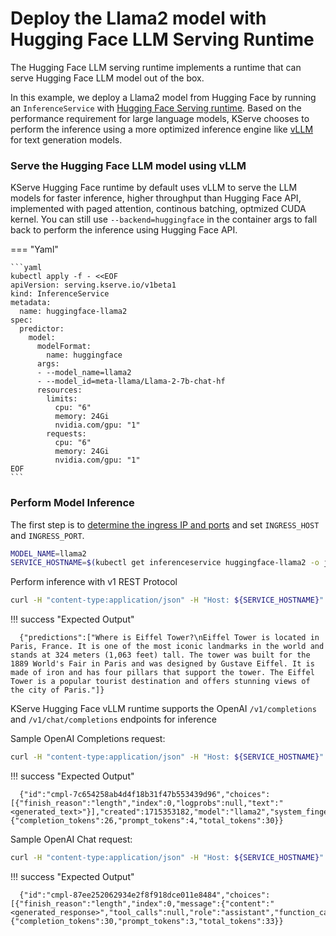 # Deploy the Llama2 model with Hugging Face LLM Serving Runtime
The Hugging Face LLM serving runtime implements a runtime that can serve Hugging Face LLM model out of the box. 

In this example, we deploy a Llama2 model from Hugging Face by running an `InferenceService` with [Hugging Face Serving runtime](https://github.com/kserve/kserve/tree/master/python/huggingfaceserver). Based on the performance requirement for large language models, KServe chooses to perform the inference using a more optimized inference engine like [vLLM](https://github.com/vllm-project/vllm) for text generation models.

### Serve the Hugging Face LLM model using vLLM
KServe Hugging Face runtime by default uses vLLM to serve the LLM models for faster inference, higher throughput than Hugging Face API, implemented with paged attention, continous batching, optmized CUDA kernel. 
You can still use `--backend=huggingface` in the container args to fall back to perform the inference using Hugging Face API.

=== "Yaml"

    ```yaml
    kubectl apply -f - <<EOF
    apiVersion: serving.kserve.io/v1beta1
    kind: InferenceService
    metadata:
      name: huggingface-llama2
    spec:
      predictor:
        model:
          modelFormat:
            name: huggingface
          args:
          - --model_name=llama2
          - --model_id=meta-llama/Llama-2-7b-chat-hf
          resources:
            limits:
              cpu: "6"
              memory: 24Gi
              nvidia.com/gpu: "1"
            requests:
              cpu: "6"
              memory: 24Gi
              nvidia.com/gpu: "1"
    EOF
    ```

### Perform Model Inference

The first step is to [determine the ingress IP and ports](../../../../get_started/first_isvc.md#4-determine-the-ingress-ip-and-ports) and set `INGRESS_HOST` and `INGRESS_PORT`.

```bash
MODEL_NAME=llama2
SERVICE_HOSTNAME=$(kubectl get inferenceservice huggingface-llama2 -o jsonpath='{.status.url}' | cut -d "/" -f 3)
```

Perform inference with v1 REST Protocol

```bash
curl -H "content-type:application/json" -H "Host: ${SERVICE_HOSTNAME}" -v http://${INGRESS_HOST}:${INGRESS_PORT}/v1/models/${MODEL_NAME}:predict -d '{"instances": ["Where is Eiffel Tower?"] }'
```

!!! success "Expected Output"

  ```{ .bash .no-copy }
    {"predictions":["Where is Eiffel Tower?\nEiffel Tower is located in Paris, France. It is one of the most iconic landmarks in the world and stands at 324 meters (1,063 feet) tall. The tower was built for the 1889 World's Fair in Paris and was designed by Gustave Eiffel. It is made of iron and has four pillars that support the tower. The Eiffel Tower is a popular tourist destination and offers stunning views of the city of Paris."]}
  ```

KServe Hugging Face vLLM runtime supports the OpenAI `/v1/completions` and `/v1/chat/completions` endpoints for inference

Sample OpenAI Completions request:

```bash
curl -H "content-type:application/json" -H "Host: ${SERVICE_HOSTNAME}" -v http://${INGRESS_HOST}:${INGRESS_PORT}/openai/v1/completions -d '{"model": "${MODEL_NAME}", "prompt": "<prompt>", "stream":false, "max_tokens": 30 }'

```
!!! success "Expected Output"

  ```{ .bash .no-copy }
    {"id":"cmpl-7c654258ab4d4f18b31f47b553439d96","choices":[{"finish_reason":"length","index":0,"logprobs":null,"text":"<generated_text>"}],"created":1715353182,"model":"llama2","system_fingerprint":null,"object":"text_completion","usage":{"completion_tokens":26,"prompt_tokens":4,"total_tokens":30}}
  ```

Sample OpenAI Chat request:

```bash
curl -H "content-type:application/json" -H "Host: ${SERVICE_HOSTNAME}" -v http://${INGRESS_HOST}:${INGRESS_PORT}/openai/v1/chat/completions -d '{"model": "${MODEL_NAME}", "messages": [{"role": "user","content": "<message>"}], "stream":false }'

```
!!! success "Expected Output"

  ```{ .bash .no-copy }
    {"id":"cmpl-87ee252062934e2f8f918dce011e8484","choices":[{"finish_reason":"length","index":0,"message":{"content":"<generated_response>","tool_calls":null,"role":"assistant","function_call":null},"logprobs":null}],"created":1715353461,"model":"llama2","system_fingerprint":null,"object":"chat.completion","usage":{"completion_tokens":30,"prompt_tokens":3,"total_tokens":33}}
  ```
